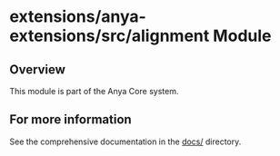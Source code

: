 # extensions/anya-extensions/src/alignment Module



## Overview

This module is part of the Anya Core system.

## For more information

See the comprehensive documentation in the [docs/](../../../docs/) directory.
